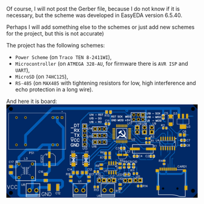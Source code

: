 Of course, I will not post the Gerber file, because I do not know if it is necessary, but the scheme was developed in EasyEDA version 6.5.40. 

Perhaps I will add something else to the schemes or just add new schemes for the project, but this is not accurate)

The project has the following schemes:
- `Power Scheme` (on `Traco TEN 8-2411WI`),
- `Microcontroller` (on `ATMEGA 328-AU`, for firmware there is `AVR ISP` and `UART`), 
- `MicroSD` (on `74HC125`), 
- `RS-485` (on `MAX485` with tightening resistors for low, high interference and echo protection in a long wire).

And here it is board:
<img src="/resources/img/board.png"/>
